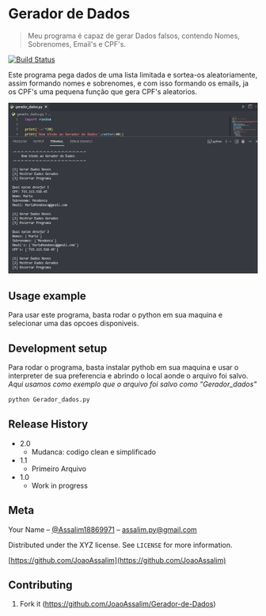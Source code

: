 # Gerador de Dados
> Meu programa é capaz de gerar Dados falsos, contendo Nomes, Sobrenomes, Email's e CPF's. 

[![Build Status][travis-image]][travis-url]

Este programa pega dados de uma lista limitada e sortea-os aleatoriamente, assim formando nomes e sobrenomes, e com isso formando os emails, ja os CPF's uma pequena função que gera CPF's aleatorios.

![](header.png)

## Usage example

Para usar este programa, basta rodar o python em sua maquina e selecionar uma das opcoes disponiveis.

## Development setup

Para rodar o programa, basta instalar pythob em sua maquina e usar o interpreter de sua preferencia e abrindo o local aonde o arquivo foi salvo.
*Aqui usamos como exemplo que o arquivo foi salvo como "Gerador_dados"*

```sh
python Gerador_dados.py
```

## Release History

* 2.0
    * Mudanca: codigo clean e simplificado
* 1.1
    * Primeiro Arquivo
* 1.0
    * Work in progress

## Meta

Your Name – [@Assalim18869971](https://twitter.com/@Assalim18869971) – assalim.py@gmail.com

Distributed under the XYZ license. See ``LICENSE`` for more information.

[https://github.com/JoaoAssalim](https://github.com/JoaoAssalim)

## Contributing

1. Fork it (<https://github.com/JoaoAssalim/Gerador-de-Dados>)

<!-- Markdown link & img dfn's -->
[travis-image]: https://img.shields.io/travis/dbader/node-datadog-metrics/master.svg?style=flat-square
[travis-url]: https://travis-ci.org/dbader/node-datadog-metrics
